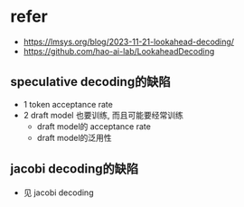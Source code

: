 # refer 
- https://lmsys.org/blog/2023-11-21-lookahead-decoding/
- https://github.com/hao-ai-lab/LookaheadDecoding

## speculative decoding的缺陷
- 1 token acceptance rate
- 2 draft model 也要训练, 而且可能要经常训练
  - draft model的 acceptance rate
  - draft model的泛用性

## jacobi decoding的缺陷
- 见 jacobi decoding